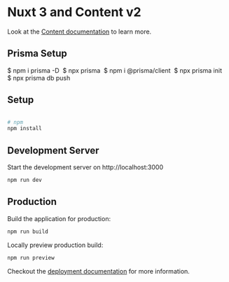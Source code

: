 # Nuxt 3 and Content v2

Look at the [Content documentation](https://content-v2.nuxtjs.org/) to learn more.

## Prisma Setup

$ npm i prisma -D 
$ npx prisma 
$ npm i @prisma/client 
$ npx prisma init 
$ npx prisma db push 


## Setup

```bash

# npm
npm install

```

## Development Server

Start the development server on http://localhost:3000

```bash
npm run dev
```

## Production

Build the application for production:

```bash
npm run build
```

Locally preview production build:

```bash
npm run preview
```

Checkout the [deployment documentation](https://v3.nuxtjs.org/docs/deployment) for more information.

